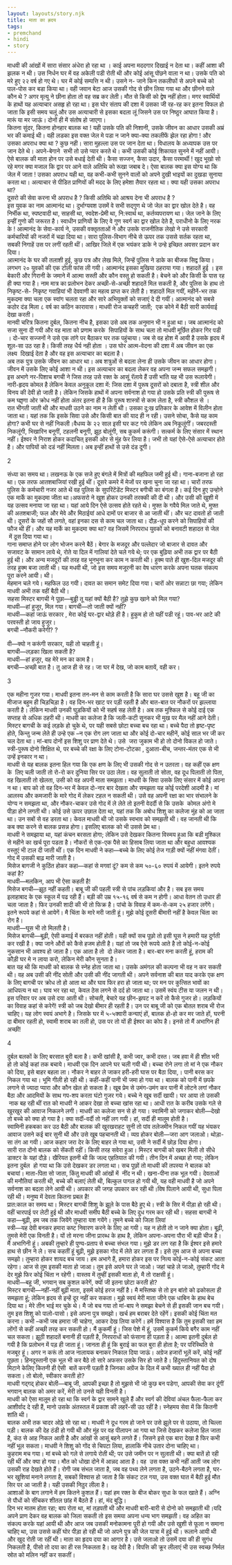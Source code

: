 ```yaml
---  
layout: layouts/story.njk  
title: माता का ह्रदय  
tags:  
- premchand  
- hindi  
- story  
---  
```

    
माधवी की आंखों में सारा संसार अंधेरा हो रहा था । काई अपना मददगार दिखाई न देता था। कहीं आशा की झलक न थी। उस निर्धन घर में वह अकेली पडी रोती थी और कोई आंसू पोंछने वाला न था। उसके पति को मरे हुए २२ वर्ष हो गए थे। घर में कोई सम्पत्ति न थी। उसने न- जाने किन तकलीफों से अपने बच्चे को पाल-पोस कर बडा किया था। वही जवान बेटा आज उसकी गोद से छीन लिया गया था और छीनने वाले कौन थे ? अगर मृत्यु ने छीना होता तो वह सब्र कर लेती। मौत से किसी को द्वेष नहीं होता। मगर स्वार्थियों के हाथों यह अत्याचार असहृ हो रहा था। इस घोर संताप की दशा में उसका जी रह-रह कर इतना विफल हो जाता कि इसी समय चलूं और उस अत्याचारी से इसका बदला लूं जिसने उस पर निष्ठुर आघात किया है। मारूं या मर जाऊं। दोनों ही में संतोष हो जाएगा।  
कितना सुंदर, कितना होनहार बालक था ! यही उसके पति की निशानी, उसके जीवन का आधार उसकी अम्रं भर की कमाई थी। वही लडका इस वक्त जेल मे पडा न जाने क्या-क्या तकलीफें झेल रहा होगा ! और उसका अपराध क्या था ? कुछ नही। सारा मुहल्ला उस पर जान देता था। विधालय के अध्यापक उस पर जान देते थे। अपने-बेगाने  सभी तो उसे प्यार करते थे। कभी उसकी कोई शिकायत सुनने में नहीं आयी।ऐसे बालक की माता होन पर उसे बधाई देती थी। कैसा सज्जन, कैसा उदार, कैसा परमार्थी ! खुद भूखो सो रहे मगर क्या मजाल कि द्वार पर आने वाले अतिथि को रूखा जबाब दे। ऐसा बालक क्या इस योग्य था कि जेल में जाता ! उसका अपराध यही था, वह कभी-कभी सुनने वालों को अपने दुखी भाइयों का दुखडा सुनाया करता था। अत्याचार से पीडित प्राणियों की मदद के लिए हमेशा तैयार रहता था। क्या यही उसका अपराध था?  
दूसरो की सेवा करना भी अपराध है ? किसी अतिथि को आश्रय देना भी अपराध है ?  
इस युवक का नाम आत्मानंद था। दुर्भाग्यवश उसमें वे सभी सद्गुण थे जो जेल का द्वार खोल देते है। वह निर्भीक था, स्पष्टवादी था, साहसी था, स्वदेश-प्रेमी था, नि:स्वार्थ था, कर्तव्यपरायण था। जेल जाने के लिए इन्हीं गुणो की जरूरत है। स्वाधीन प्राणियों के लिए वे गुण स्वर्ग का द्वार खोल देते है, पराधीनो के लिए नरक के ! आत्मानंद के सेवा-कार्य ने, उसकी वक्तृतताओं ने और उसके राजनीतिक लेखो ने उसे सरकारी कर्मचारियों की नजरों में चढा दिया था। सारा पुलिस-विभाग नीचे से ऊपर तक उससे सर्तक रहता था, सबकी निगाहें उस पर लगीं रहती थीं। आखिर जिले में एक भयंकर डाके ने उन्हे इच्छित अवसर प्रदान कर दिया।  
आत्मानंद के घर की तलाशी हुई, कुछ पत्र और लेख मिले, जिन्हें पुलिस ने डाके का बीजक सिद्व किया। लगभग २० युवकों की एक टोली फांस ली गयी। आत्मानंद इसका मुखिया ठहराया गया। शहादतें हुई । इस बेकारी और गिरानी के जमाने में आत्मा सस्ती और कौन वस्तु हो सकती है। बेचने को और किसी के पास रह ही क्या गया है। नाम मात्र का प्रलोभन देकर अच्छी-से-अच्छी शहादतें मिल सकती है, और पुलिस के हाथ तो निकृष्ट-से- निकृष्ट गवाहियां भी देववाणी का महत्व प्राप्त कर लेती है। शहादतें मिल गयीं, महीनें-भर तक मुकदमा क्या चला एक स्वांग चलता रहा और सारे अभियुक्तों को सजाएं दे दी गयीं। आत्मानंद को सबसे कठोर दंड मिला ८ वर्ष का कठिन कारावास। माधवी रोज कचहरी जाती;  एक कोने में बैठी सारी कार्यवाई देखा करती।  
मानवी चरित्र कितना दुर्बल, कितना नीच है, इसका उसे अब तक अनुमान भी न हुआ था। जब आत्मानंद को सजा सुना दी गयी और वह माता को प्रणाम करके  सिपाहियों के साथ चला तो माधवी मूर्छित होकर गिर पडी । दो-चार सज्जनों ने उसे एक तांगे पर बैठाकर घर तक पहुंचाया। जब से वह होश में आयी है उसके हृदय में शूल-सा उठ रहा है। किसी तरह धैर्य नही होता । उस घोर आत्म-वेदना की दशा में अब जीवन का एक लक्ष्य  दिखाई देता है और वह इस अत्याचार का बदला है।  
अब तक पुत्र उसके जीवन का आधार था। अब शत्रुओं से बदला लेना ही उसके जीवन का आधार होगा। जीवन में उसके लिए कोई आशा न थी। इस अत्याचार का बदला लेकर वह अपना जन्म सफल समझगी। इस अभागे नर-पिशाच बगची ने जिस तरह उसे रक्त के आसूं रॅलाये हैं उसी भांति यह भी उस रूलायेगी। नारी-हृदय कोमल है लेकिन केवल अनुकूल दशा में: जिस दशा में पुरूष दूसरों को दबाता है, स्त्री शील और विनय की देवी हो जाती है। लेकिन जिसके हाथों में अपना सर्वनाश हो गया हो उसके प्रति स्त्री की पुरूष से कम घ्ज्ञृणा ओर क्रोध नहीं होता अंतर इतना ही है कि पुरूष शास्त्रों से काम लेता है, स्त्री कौशल से ।  
रात भीगती जाती थी और माधवी उठने का नाम न लेती थी। उसका दु:ख प्रतिकार के आवेश में विलीन होता जाता था। यहां तक कि इसके सिवा उसे और किसी बात की याद ही न रही। उसने सोचा, कैसे यह काम होगा? कभी घर से नहीं निकली।वैधव्य के २२ साल इसी घर कट गये लेकिन अब निकूलूंगीं। जबरदस्ती निकलूंगी, भिखारिन बनूगीं, टहलनी बनूगी, झूठ बोलूंगी, सब कुकर्म करूंगी। सत्कर्म के लिए संसार में स्थान नहीं। ईश्वर ने निराश होकर कदाचित् इसकी ओर से मुंह फेर लिया है। जभी तो यहां ऐसे-ऐसे अत्याचार होते है। और पापियों को दडं नहीं मिलता। अब इन्हीं हाथों से उसे दंड दूगी।  

2  

संध्या का समय था। लखनऊ के एक सजे हुए बंगले में मित्रों की महफिल जमी हुई थी। गाना-बजाना हो रहा था। एक तरफ आतशबाजियां रखी हुई थीं। दूसरे कमरे में मेजों पर खना चुना जा रहा था। चारों तरफ पुलिस के कर्मचारी नजर आते थें वह पुलिस के सुपरिंटेंडेंट मिस्टर बगीची का बंगला है। कई दिन हुए उन्होने एक मार्के का मुकदमा जीता था।अफसरो ने खुश होकर उनकी तरक्की की दी थी। और उसी की खुशी में यह उत्सव मनाया जा रहा था। यहां आये दिन ऐसे उत्सव होते रहते थे। मुफ्त के गवैये मिल जाते थे, मुफ्त की अतशबाजी; फल और मेवे और मिठाईयां आधे दामों पर बाजार से आ जाती थीं। और चट दावतो हो जाती थी। दूसरों के जहों सौ लगते, वहां इनका दस से काम चल जाता था। दौड़-धूप करने को सिपाहियों की फौज थी हीं। और यह मार्के का मुकदमा क्या था? वह जिसमें निरपराध युवकों को बनावटी शहादत से जेल  में ठूस दिया गया था।  
गाना समाप्त होने पर लोग भोजन करने बैठें। बेगार के मजदूर और पल्लेदार जो बाजार से दावत और सजावट के सामान लाये थे, रोते या दिल में गालियां देते चले गये थे; पर एक बुढ़िया अभी तक द्वार पर बैठी हुई थी। और अन्य मजदूरों की तरह वह भूनभुना कर काम न करती थी। हुक्म पाते ही खुश-दिल मजदूर की तरह हुक्म बजा लाती थी। यह मधवी थी, जो इस समय मजूरनी का वेष धारण करके अपना घतक संकल्प पूरा करने आयी। थी।  
मेहमान चले गये। महफिल उठ गयी। दावत का समान समेट दिया गया। चारों ओर सन्नाटा छा गया; लेकिन माधवी अभी तक वहीं बैठी थी।  
सहसा मिस्टर बागची ने पूछा—बुड्ढी तू यहां क्यों बैठी है? तुझे कुछ खाने को मिल गया?  
माधवी—हां हुजूर, मिल गया। बागची—तो जाती क्यों नहीं?  
माधवी—कहां जाऊं सरकार , मेरा कोई घर-द्वार थोड़े ही है। हुकुम हो तो यहीं पडी रहूं। पाव-भर आटे की परवस्ती हो जाय हुजुर।  
बगची –नौकरी करेगी? ?  

वी—क्यो न करूंगी सरकार, यही तो चाहती हूं।  
बागची—लड़का खिला सकती है?  
माधवी—हां हजूर, वह मेरे मन का काम है।  
बगची—अच्छी बात है। तु आज ही से रह। जा घर में देख, जो काम बतायें, वही कर।  

3  

एक महीना गुजर गया। माधवी इतना तन-मन से काम करती है कि सारा घर उससे खुश है। बहू जी का मीजाज बहुम ही चिड़चिड़ा है। वह दिन-भर खाट पर पड़ी रहती है और बात-बात पर नौकरों पर झल्लाया करती है। लेकिन माधवी उनकी घुड़कियों को भी सहर्ष सह लेती है। अब तक मुश्किल से कोई दाई एक सप्ताह से अधिक ठहरी थी। माधवी का कलेजा है कि जली-कटी सुनकर भी मुख पर मैल नहीं आने देती।  
मिस्टर बागची के कई लड़के हो चुके थे, पर यही सबसे छोटा बच्चा बच रहा था। बच्चे पैदा तो हृष्ट-पृष्ट होते, किन्तु जन्म लेते ही उन्हे एक –न एक रोग लग जाता था और कोई दो-चार महीनें, कोई साल भर जी कर चल देता था। मां-बाप दोनों इस शिशु पर प्राण देते थे। उसे  जरा जुकाम भी हो तो दोनो विकल हो जाते। स्त्री-पुरूष दोनो शिक्षित थे, पर बच्चे की रक्षा के लिए टोना-टोटका , दुआता-बीच, जन्तर-मंतर एक से भी उन्हें इनकार न था।  
माधवी से यह बालक इतना हिल गया कि एक क्षण के लिए भी उसकी गोद से न उतरता। वह कहीं एक क्षण के  लिए चली जाती तो रो-रो कर दुनिया सिर पर उठा लेता। वह सुलाती तो सोता, वह दूध पिलाती तो पिता, वह खिलाती तो खेलता, उसी को वह अपनी माता समझता। माधवी के सिवा उसके लिए संसार में कोई अपना न था। बाप को तो वह दिन-भर में केवल दो-नार बार देखता और समझता यह कोई परदेशी आदमी है। मां आलस्य और कमजारी के मारे गोद में लेकर टहल न सकती थी। उसे वह अपनी रक्षा का भार संभालने के योग्य न समझता था, और नौकर-चाकर उसे गोद में ले लेते तो इतनी वेदर्दी से कि उसके  कोमल अंगो मे पीड़ा होने लगती थी। कोई उसे ऊपर उछाल देता था, यहां तक कि अबोध शिशु का कलेजा मुंह को आ जाता था। उन सबों से वह डरता था। केवल माधवी थी जो उसके स्वभाव को समझती थी। वह जानती थी कि कब क्या करने से बालक प्रसन्न होगा। इसलिए बालक को भी उससे प्रेम था।  
माधवी ने समझाया था, यहां कंचन बरसता होगा; लेकिन उसे देखकर कितना विस्मय हुआ कि बडी मुश्किल से महीने का खर्च पूरा पडता है। नौकरों से एक-एक पैसे का हिसाब लिया जाता था और बहुधा आवश्यक वस्तुएं भी टाल दी जाती थीं। एक दिन माधवी ने कहा—बच्चे के लिए कोई तेज गाड़ी क्यों नहीं मंगवा देतीं। गोद में उसकी बाढ़ मारी जाती है।  
मिसेज बागजी ने कुठिंत होकर कहा—कहां से मगवां दूं? कम से कम ५०-६० रुपयं में आयेगी। इतने रुपये कहां है?  
माधवी—मलकिन, आप भी ऐसा कहती है!  
मिसेज बगची—झूठ नहीं कहती। बाबू जी की पहली स्त्री से पांच लड़कियां और है। सब इस समय इलाहाबाद के एक स्कूल में पढ रही हैं। बड़ी की उम्र १५-१६ वर्ष से कम न होगी। आधा वेतन तो उधार ही चला जाता है। फिर उनकी शादी की भी तो फिक्र है। पांचो के विवाह में कम-से-कम २५ हजार लगेंगे। इतने रूपये कहां से आयेगें। मै चिंता के मारे मरी जाती हूं। मुझे कोई दूसरी बीमारी नहीं है केवल चिंता का रोग है।  
माधवी—घूस भी तो मिलती है।  
मिसेज बागची—बूढ़ी, ऐसी कमाई में बरकत नहीं होती। यही क्यों सच पूछो तो इसी घूस ने हमारी यह दुर्गती कर रखी है। क्या जाने औरों को कैसे हजम होती है। यहां तो जब ऐसे रूपये आते है तो कोई-न-कोई नुकसान भी अवश्य हो जाता है। एक आता है तो  दो लेकर जाता है। बार-बार मना करती हूं, हराम की कौड़ी घर मे न लाया करो, लेकिन मेरी कौन सुनता है।  
बात यह थी कि माधवी को बालक से स्नेह होता जाता था। उसके अमंगल की कल्पना भी वह न कर सकती थी। वह अब उसी की नींद सोती और उसी की नींद जागती थी। अपने सर्वनाश की बात याद करके एक क्षण के लिए बागची पर क्रोध तो हो आता था और घाव फिर हरा हो जाता था; पर मन पर कुत्सित भावों का आधिपत्य न था। घाव भर रहा था, केवल ठेस लगने से दर्द हो जाता था। उसमें स्वंय टीस या जलन न थी। इस परिवार पर अब उसे दया आती थी। सोचती, बेचारे यह छीन-झपट न करें तो कैसे गुजर हो। लड़कियों का विवाह कहां से करेगें! स्त्री को जब देखो बीमार ही रहती है। उन पर बाबू जी को एक बोतल शराब भी रोज चाहिए। यह लोग स्वयं अभागे है। जिसके घर में ५-५क्वारी कन्याएं हों, बालक हो-हो कर मर जाते हों, घरनी दा बीमार रहती हो, स्वामी शराब का तली हो, उस पर तो यों ही ईश्वर का कोप है। इनसे तो मैं अभागिन ही अच्छी!  

4  

दुर्बल बलकों के लिए बरसात बुरी बला है। कभी खांसी है, कभी ज्वर, कभी दस्त। जब हवा में ही शीत भरी हो तो कोई कहां तक बचाये। माधवी एक दिन आपने घर चली गयी थी। बच्चा रोने लगा तो मां ने एक नौकर को दिया, इसे बाहर बहला ला। नौकर ने बाहर ले जाकर हरी-हरी घास पर बैठा दिया,। पानी बरस कर निकल गया था। भूमि गीली हो रही थी। कहीं-कहीं पानी भी जमा हो गया था। बालक को पानी में छपके लगाने से ज्यादा प्यारा और कौन खेल हो सकता है। खूब प्रेम से उमंग-उमंग कर पानी में लोटने लगां नौकर बैठा और आदमियों के साथ गप-शप करता घंटो गुजर गये। बच्चे ने खूब सर्दी खायी। घर आया तो उसकी  नाक बह रही थीं रात को माधवी ने आकर देखा तो बच्चा खांस रहा था। आधी रात के करीब उसके गले से खुरखुर की आवाज निकलने लगी। माधवी का कलेजा सन से हो गया। स्वामिनी को जगाकर बोली—देखो तो बच्चे को क्या हो गया है। क्या सर्दी-वर्दी तो नहीं लग गयी। हां, सर्दी ही मालूम होती है।  
स्वामिनी हकबका कर उठ बैठी और बालक की खुरखराहट सुनी तो पांव तलेजमीन निकल गयीं यह भंयकर आवाज उसने कई बार सुनी थी और उसे खूब पहचानती थी। व्यग्र होकर बोली—जरा आग जलाओ। थोड़ा-सा तंग आ गयी। आज कहार जरा देर के लिए बाहर ले गया था, उसी ने सर्दी में छोड़ दिया होगा।  
सारी रात दोंनो बालक को सेंकती रहीं। किसी तरह सवेरा हुआ। मिस्टर बागची को खबर मिली तो सीधे डाक्टर के यहां दौड़े। खैरियत इतनी थी कि जल्द एहतियात की गयी। तीन दिन में अच्छा हो गया; लेकिन इतना दुर्बल  हो गया था कि उसे देखकर डर लगता था। सच पूछों तो माधवी की तपस्या ने बालक को बचायां। माता-पिता सो जाता, किंतु माधवी की आंखों में  नींद न थी। खना-पीना तक भूल गयी। देवताओं की मनौतियां करती थी, बच्चे की बलाएं लेती थी, बिल्कुल पागल हो गयी थी, यह वही माधवी है जो अपने सर्वनाश का बदला लेने आयी थी। अपकार की जगह उपकार कर रही थी।विष पिलाने आयी थी, सुधा पिला रही थी। मनुष्य में देवता कितना प्रबल है!  
प्रात:काल का समय था। मिस्टर बागची शिशु के झूले के पास बैठे हुए थे। स्त्री के सिर में पीड़ा हो रही थी। वहीं चारपाई पर लेटी हुई थी और माधवी समीप बैठी बच्चे के लिए दुध गरम कर रही थी। सहसा बागची ने कहा—बूढ़ी, हम जब तक जियेंगे तुम्हारा यश गयेंगे। तुमने बच्चे को जिला लियां  
स्त्री—यह देवी बनकर हमारा कष्ट निवारण करने के लिए आ गयी। यह न होती तो न जाने क्या होता। बूढ़ी, तुमसे मेरी एक विनती है। यों तो मरना जीना प्रारब्ध के हाथ है, लेकिन अपना-अपना पौरा भी बड़ी चीज है। मैं अभागिनी हूं। अबकी तुम्हारे ही पुण्य-प्रताप से बच्चा संभल गया। मुझे डर लग रहा है कि ईश्वर इसे हमारे हाथ से छीन ने ले। सच कहतीं हूं बूढ़ी, मुझे इसका गोद में लेते डर लगता हैं। इसे तुम आज से अपना बच्चा समझो। तुम्हारा होकर शायद बच जाय। हम अभागे हैं, हमारा होकर इस पर नित्य कोई-न-कोई संकट आता रहेगा। आज से तुम इसकी माता हो जाआ। तुम इसे अपने घर ले जाओ। जहां चाहे ले जाओ, तुम्हारी गोंद मे देर मुझे फिर कोई चिंता न रहेगी। वास्तव में तुम्हीं इसकी माता हो, मै तो राक्षसी हूं।  
माधवी—बहू जी, भगवान् सब कुशल करेगें, क्यों जी इतना छोटा करती हो?  
मिस्टर बागची—नहीं-नहीं बूढ़ी माता, इसमें कोई हरज नहीं है। मै मस्तिष्क से तो इन बांतो को ढकोसला ही समझता हूं; लेकिन हृदय से इन्हें दूर नहीं कर सकता। मुझे स्वयं मेरी माता जीने एक धाबिन के हाथ बेच दिया था। मेरे तीन भाई मर चुके थे। मै जो बच गया तो मां-बाप ने समझा बेचने से ही इसकी जान बच गयी। तुम इस शिशु को पालो-पासो। इसे अपना पुत्र समझो। खर्च हम बराबर देते रहेंगें। इसकी कोई चिंता मत करना। कभी –कभी जब हमारा जी चाहेगा, आकर देख लिया करेगें। हमें विश्वास है कि तुम इसकी रक्षा हम लोंगों से कहीं अच्छी तरह कर सकती हो। मैं कुकर्मी हूं। जिस पेशे में हूं, उसमें कुकर्म किये बगैर काम नहीं चल सकता। झूठी शहादतें बनानी ही पड़ती है, निरपराधों को फंसाना ही पड़ता है। आत्मा इतनी दुर्बल हो गयी है कि प्रलोभन में पड़ ही जाता हूं। जानता ही हूं कि बुराई का फल बुरा ही होता है; पर परिस्थिति से मजबूर हूं। अगर न करूं तो आज नालायक बनाकर निकाल दिया जाऊं। अग्रेज हजारों भूलें करें, कोई नहीं पूछता। हिनदूस्तानी एक भूल भी कर बैठे तो सारे अफसर उसके सिर हो जाते है। हिंदुस्तानियत को दोष मिटाने केलिए कितनी ही ऐसी  बातें करनी पड़ती है जिनका अग्रेंज के दिल में कभी ख्याल ही नहीं पैदा हो सकता। तो बोलो, स्वीकार करती हो?  
माधवी गद्गद् होकर बोली—बाबू जी, आपकी इच्छा है तो मुझसे भी जो कुछ बन पडेगा, आपकी सेवा कर दूंगीं भगवान् बालक को अमर करें, मेरी तो उनसे यही विनती है।  
माधवी को ऐसा मालूम हो रहा था कि स्वर्ग के द्वार सामने खुले हैं और स्वर्ग की देवियां अंचल फैला-फैला कर आशीर्वाद दे रही हैं, मानो उसके अंतस्तल में प्रकाश की लहरें-सी उठ रहीं है। स्नेहमय सेवा में कि कितनी शांति थी।  
बालक अभी तक चादर ओढ़े सो रहा था। माधवी ने दूध गरम हो जाने पर उसे झूले पर से उठाया, तो चिल्ला पड़ी। बालक की देह ठंडी हो गयी थी और मुंह पर वह पीलापन आ गया था जिसे देखकर कलेजा हिल जाता है, कंठ से आह निकल आती है और आंखों से आसूं बहने लगते हैं। जिसने इसे एक बारा देखा है फिर कभी नहीं भूल सकता। माधवी ने शिशु को गोंद से चिपटा लिया, हालाकिं नीचे उतार दोना चाहिए था।  
कुहराम मच गया। मां बच्चे को गले से लगाये रोती थी; पर उसे जमीन पर न सुलाती थी। क्या बातें हो रही रही थीं और क्या हो गया। मौत को धोखा दोने में आन्नद आता है। वह  उस वक्त कभी नहीं आती जब लोग उसकी राह देखते होते हैं। रोगी जब संभल जाता है, जब वह पथ्य लेने लगता है, उठने-बैठने लगता है, घर-भर खुशियां मनाने लगता है, सबकों विश्वास हो जाता है कि संकट टल गया, उस वक्त घात में बैठी हुई मौत सिर पर आ जाती है। यही उसकी निठुर लीला है।  
आशाओं के बाग लगाने में हम कितने कुशल हैं। यहां हम रक्त के बीज बोकर सुधा के फल खाते हैं। अग्नि से पौधों को सींचकर शीतल छांह में बैठते हैं। हां, मंद बुद्धि।  
दिन भर मातम होता रहा; बाप रोता था, मां तड़पती थी और माधवी बारी-बारी से दोनो को समझाती थी।यदि अपने प्राण देकर वह बालक को जिला सकती तो इस समया अपना धन्य भाग समझती। वह अहित का संकल्प करके यहां आयी थी और आज जब उसकी मनोकामना पूरी हो गयी और उसे खुशी से फूला न समाना चाहिए था, उस उससे कहीं घोर पीड़ा हो रही थी जो अपने पुत्र की जेल यात्रा में हुई थी। रूलाने आयी थी और खुद रोती जा रहीं थी। माता का हृदय दया का आगार है। उसे जलाओ तो उसमें दया की ही सुगंध निकलती है, पीसो तो दया का ही रस निकलता है। वह देवी है। विपत्ति की क्रूर लीलाएं भी उस स्वच्छ निर्मल स्रोत को मलिन नहीं कर सकतीं।  


    